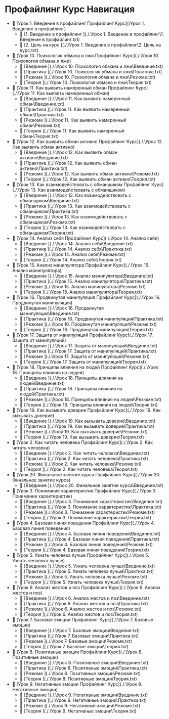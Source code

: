 # Профайлинг Курс Навигация

- 📂 [Урок 1. Введение в профайлинг Профайлинг Курс](/Урок 1. Введение в профайлинг)
  - 📄 [1. Введение в профайлинг ](./.\Урок 1. Введение в профайлинг\1. Введение в профайлинг.txt)
  - 📄 [2. Цель на курс ](./.\Урок 1. Введение в профайлинг\2. Цель на курс.txt)
- 📂 [Урок 10. Психология обмана и лжи Профайлинг Курс](./.\Урок 10. Психология обмана и лжи)
  - 📄 [Введиние ](./.\Урок 10. Психология обмана и лжи\Введиние.txt)
  - 📄 [Практика ](./.\Урок 10. Психология обмана и лжи\Практика.txt)
  - 📄 [Резюме ](./.\Урок 10. Психология обмана и лжи\Резюме.txt)
  - 📄 [Теория ](./.\Урок 10. Психология обмана и лжи\Теория.txt)
- 📂 [Урок 11. Как выявить намеренный обман Профайлинг Курс](./.\Урок 11. Как выявить намеренный обман)
  - 📄 [Введиние ](./.\Урок 11. Как выявить намеренный обман\Введиние.txt)
  - 📄 [Практика ](./.\Урок 11. Как выявить намеренный обман\Практика.txt)
  - 📄 [Резюме ](./.\Урок 11. Как выявить намеренный обман\Резюме.txt)
  - 📄 [Теория ](./.\Урок 11. Как выявить намеренный обман\Теория.txt)
- 📂 [Урок 12. Как выявить обман активно Профайлинг Курс](./.\Урок 12. Как выявить обман активно)
  - 📄 [Введиние ](./.\Урок 12. Как выявить обман активно\Введиние.txt)
  - 📄 [Практика ](./.\Урок 12. Как выявить обман активно\Практика.txt)
  - 📄 [Резюме ](./.\Урок 12. Как выявить обман активно\Резюме.txt)
  - 📄 [Теория ](./.\Урок 12. Как выявить обман активно\Теория.txt)
- 📂 [Урок 13. Как взаимодействовать с обманщиком Профайлинг Курс](./.\Урок 13. Как взаимодействовать с обманщиком)
  - 📄 [Введиние ](./.\Урок 13. Как взаимодействовать с обманщиком\Введиние.txt)
  - 📄 [Практика ](./.\Урок 13. Как взаимодействовать с обманщиком\Практика.txt)
  - 📄 [Резюме ](./.\Урок 13. Как взаимодействовать с обманщиком\Резюме.txt)
  - 📄 [Теория ](./.\Урок 13. Как взаимодействовать с обманщиком\Теория.txt)
- 📂 [Урок 14. Анализ себя Профайлинг Курс](./.\Урок 14. Анализ себя)
  - 📄 [Введиние ](./.\Урок 14. Анализ себя\Введиние.txt)
  - 📄 [Практика ](./.\Урок 14. Анализ себя\Практика.txt)
  - 📄 [Резюме ](./.\Урок 14. Анализ себя\Резюме.txt)
  - 📄 [Теория ](./.\Урок 14. Анализ себя\Теория.txt)
- 📂 [Урок 15. Анализ манипулятора Профайлинг Курс](./.\Урок 15. Анализ манипулятора)
  - 📄 [Введиние ](./.\Урок 15. Анализ манипулятора\Введиние.txt)
  - 📄 [Практика ](./.\Урок 15. Анализ манипулятора\Практика.txt)
  - 📄 [Резюме ](./.\Урок 15. Анализ манипулятора\Резюме.txt)
  - 📄 [Теория ](./.\Урок 15. Анализ манипулятора\Теория.txt)
- 📂 [Урок 16. Продвинутая манипуляция Профайлинг Курс](./.\Урок 16. Продвинутая манипуляция)
  - 📄 [Введиние ](./.\Урок 16. Продвинутая манипуляция\Введиние.txt)
  - 📄 [Практика ](./.\Урок 16. Продвинутая манипуляция\Практика.txt)
  - 📄 [Резюме ](./.\Урок 16. Продвинутая манипуляция\Резюме.txt)
  - 📄 [Теория ](./.\Урок 16. Продвинутая манипуляция\Теория.txt)
- 📂 [Урок 17. Защита от манипуляций Профайлинг Курс](./.\Урок 17. Защита от манипуляций)
  - 📄 [Введиние ](./.\Урок 17. Защита от манипуляций\Введиние.txt)
  - 📄 [Практика ](./.\Урок 17. Защита от манипуляций\Практика.txt)
  - 📄 [Резюме ](./.\Урок 17. Защита от манипуляций\Резюме.txt)
  - 📄 [Теория ](./.\Урок 17. Защита от манипуляций\Теория.txt)
- 📂 [Урок 18. Принципы влияния на людей Профайлинг Курс](./.\Урок 18. Принципы влияния на людей)
  - 📄 [Введиние ](./.\Урок 18. Принципы влияния на людей\Введиние.txt)
  - 📄 [Практика ](./.\Урок 18. Принципы влияния на людей\Практика.txt)
  - 📄 [Резюме ](./.\Урок 18. Принципы влияния на людей\Резюме.txt)
  - 📄 [Теория ](./.\Урок 18. Принципы влияния на людей\Теория.txt)
- 📂 [Урок 19. Как вызывать доверие Профайлинг Курс](./.\Урок 19. Как вызывать доверие)
  - 📄 [Введиние ](./.\Урок 19. Как вызывать доверие\Введиние.txt)
  - 📄 [Практика ](./.\Урок 19. Как вызывать доверие\Практика.txt)
  - 📄 [Резюме ](./.\Урок 19. Как вызывать доверие\Резюме.txt)
  - 📄 [Теория ](./.\Урок 19. Как вызывать доверие\Теория.txt)
- 📂 [Урок 2. Как читать человека Профайлинг Курс](./.\Урок 2. Как читать человека)
  - 📄 [Введиние ](./.\Урок 2. Как читать человека\Введиние.txt)
  - 📄 [Практика ](./.\Урок 2. Как читать человека\Практика.txt)
  - 📄 [Резюме ](./.\Урок 2. Как читать человека\Резюме.txt)
  - 📄 [Теория ](./.\Урок 2. Как читать человека\Теория.txt)
- 📂 [Урок 20. Финальное занятие курса Профайлинг Курс](./.\Урок 20. Финальное занятие курса)
  - 📄 [Введиние ](./.\Урок 20. Финальное занятие курса\Введиние.txt)
- 📂 [Урок 3. Понимание характеристик Профайлинг Курс](./.\Урок 3. Понимание характеристик)
  - 📄 [Введиние ](./.\Урок 3. Понимание характеристик\Введиние.txt)
  - 📄 [Практика ](./.\Урок 3. Понимание характеристик\Практика.txt)
  - 📄 [Резюме ](./.\Урок 3. Понимание характеристик\Резюме.txt)
  - 📄 [Теория ](./.\Урок 3. Понимание характеристик\Теория.txt)
- 📂 [Урок 4. Базовая линия поведения Профайлинг Курс](./.\Урок 4. Базовая линия поведения)
  - 📄 [Введиние ](./.\Урок 4. Базовая линия поведения\Введиние.txt)
  - 📄 [Практика ](./.\Урок 4. Базовая линия поведения\Практика.txt)
  - 📄 [Резюме ](./.\Урок 4. Базовая линия поведения\Резюме.txt)
  - 📄 [Теория ](./.\Урок 4. Базовая линия поведения\Теория.txt)
- 📂 [Урок 5. Узнать человека лучше Профайлинг Курс](./.\Урок 5. Узнать человека лучше)
  - 📄 [Введиние ](./.\Урок 5. Узнать человека лучше\Введиние.txt)
  - 📄 [Практика ](./.\Урок 5. Узнать человека лучше\Практика.txt)
  - 📄 [Резюме ](./.\Урок 5. Узнать человека лучше\Резюме.txt)
  - 📄 [Теория ](./.\Урок 5. Узнать человека лучше\Теория.txt)
- 📂 [Урок 6. Анализ жестов и поз Профайлинг Курс](./.\Урок 6. Анализ жестов и поз)
  - 📄 [Введиние ](./.\Урок 6. Анализ жестов и поз\Введиние.txt)
  - 📄 [Практика ](./.\Урок 6. Анализ жестов и поз\Практика.txt)
  - 📄 [Резюме ](./.\Урок 6. Анализ жестов и поз\Резюме.txt)
  - 📄 [Теория ](./.\Урок 6. Анализ жестов и поз\Теория.txt)
- 📂 [Урок 7. Базовые эмоции Профайлинг Курс](./.\Урок 7. Базовые эмоции)
  - 📄 [Введиние ](./.\Урок 7. Базовые эмоции\Введиние.txt)
  - 📄 [Практика ](./.\Урок 7. Базовые эмоции\Практика.txt)
  - 📄 [Резюме ](./.\Урок 7. Базовые эмоции\Резюме.txt)
  - 📄 [Теория ](./.\Урок 7. Базовые эмоции\Теория.txt)
- 📂 [Урок 8. Позитивные эмоции Профайлинг Курс](./.\Урок 8. Позитивные эмоции)
  - 📄 [Введиние ](./.\Урок 8. Позитивные эмоции\Введиние.txt)
  - 📄 [Практика ](./.\Урок 8. Позитивные эмоции\Практика.txt)
  - 📄 [Резюме ](./.\Урок 8. Позитивные эмоции\Резюме.txt)
  - 📄 [Теория ](./.\Урок 8. Позитивные эмоции\Теория.txt)
- 📂 [Урок 9. Негативные эмоции Профайлинг Курс](./.\Урок 9. Негативные эмоции)
  - 📄 [Введиние ](./.\Урок 9. Негативные эмоции\Введиние.txt)
  - 📄 [Практика ](./.\Урок 9. Негативные эмоции\Практика.txt)
  - 📄 [Резюме ](./.\Урок 9. Негативные эмоции\Резюме.txt)
  - 📄 [Теория ](./.\Урок 9. Негативные эмоции\Теория.txt)
